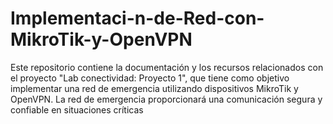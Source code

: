 # Implementaci-n-de-Red-con-MikroTik-y-OpenVPN
Este repositorio contiene la documentación y los recursos relacionados con el proyecto "Lab conectividad: Proyecto 1", que tiene como objetivo implementar una red de emergencia utilizando dispositivos MikroTik y OpenVPN. La red de emergencia proporcionará una comunicación segura y confiable en situaciones críticas
